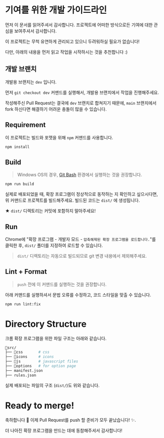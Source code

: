 # 기여를 위한 개발 가이드라인

먼저 이 문서를 읽어주셔서 감사합니다. 프로젝트에 어떠한 방식으로든 기여에 대한 관심을 보여주셔서 감사합니다.

이 프로젝트는 무척 유연하게 관리되고 있으니 두려워하실 필요가 없습니다!

다만, 아래의 내용을 먼저 읽고 작업을 시작하시는 것을 추천합니다 :)

## 개발 브랜치

개발용 브랜치는 `dev` 입니다.

먼저 `git checkout dev` 커맨드를 실행해서, 개발용 브랜치에서 작업을 진행해주세요.

작성해주신 Pull Request는 결국에 `dev` 브랜치로 합쳐지기 때문에, `main` 브랜치에서 fork 하신다면 해결하기 어려운 충돌이 많을 수 있습니다.

## Requirement

이 프로젝트는 빌드와 포맷을 위해 `npm` 커맨드를 사용합니다.

```bash
npm install
```

## Build

> Windows OS의 경우, [Git Bash](https://git-scm.com/downloads) 환경에서 실행하는 것을 권장합니다.

```bash
npm run build
```

실제로 배포되었을 때, 확장 프로그램이 정상적으로 동작하는 지 확인하고 싶으시다면, 위 커맨드로 프로젝트를 빌드해주세요. 빌드된 코드는 `dist/` 에 생성됩니다.

★ `dist/` 디렉토리는 커밋에 포함하지 말아주세요!

## Run

Chrome에 "확장 프로그램 - 개발자 모드 - `압축해제된 확장 프로그램을 로드합니다.`"를 클릭한 후, `dist/` 폴더를 지정하여 로드할 수 있습니다.

> `dist/` 디렉토리는 자동으로 빌드되므로 git 변경 내용에서 제외해주세요.

## Lint + Format

> `push` 전에 이 커맨드를 실행하는 것을 권장합니다.

아래 커맨드를 실행하셔서 문법 오류를 수정하고, 코드 스타일을 맞출 수 있습니다.

```bash
npm run lint:fix
```

# Directory Structure

크롬 확장 프로그램을 위한 파일 구조는 아래와 같습니다.

```bash
📁src/
├── 📁css       # css
├── 📁icons     # icons
├── 📁js        # javascript files
├── 📁options   # for option page
├── manifest.json
├── rules.json
```

실제 배포되는 파일의 구조 (`dist/`)도 위와 같습니다.

# Ready to merge!

축하합니다 🎉 이제 Pull Request를 push 할 준비가 모두 끝났습니다! ✨.

더 나아진 확장 프로그램을 만드는 데에 동참해주셔서 감사합니다!
